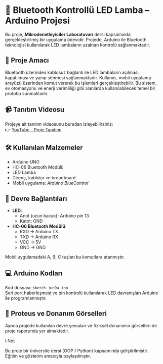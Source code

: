 # 🔌 Bluetooth Kontrollü LED Lamba – Arduino Projesi

Bu proje, **Mikrodenetleyiciler Laboratuvarı** dersi kapsamında gerçekleştirilmiş bir uygulama ödevidir. Projede, Arduino ile Bluetooth teknolojisi kullanılarak LED lambaların uzaktan kontrolü sağlanmaktadır.

## 🎯 Proje Amacı

Bluetooth üzerinden kablosuz bağlantı ile LED lambaların açılması, kapatılması ve yanıp sönmesi sağlanmaktadır. Kullanıcı, mobil uygulama arayüzü üzerinden komut vererek bu işlemleri gerçekleştirebilir. Bu sistem, ev otomasyonu ve enerji verimliliği gibi alanlarda kullanılabilecek temel bir prototip sunmaktadır.

## 📹 Tanıtım Videosu

Projeye ait tanıtım videosunu buradan izleyebilirsiniz:  
👉 [YouTube - Proje Tanıtımı](https://youtu.be/gWP80YdLFGA?si=-Zf7TeSe5_6Gjqv_)

## 🛠 Kullanılan Malzemeler

- Arduino UNO
- HC-06 Bluetooth Modülü
- LED Lamba
- Direnç, kablolar ve breadboard
- Mobil uygulama: *Arduino BlueControl*

## 🔧 Devre Bağlantıları

- **LED**:
  - Anot (uzun bacak): Arduino pin 13
  - Katot: GND
- **HC-06 Bluetooth Modülü**:
  - RXD → Arduino TX
  - TXD → Arduino RX
  - VCC → 5V
  - GND → GND

Mobil uygulamadaki A, B, C tuşları bu komutlara atanmıştır.

## 💻 Arduino Kodları

Kod dosyası: `sketch_jun9a.ino`  
Seri port haberleşmesi ve pin kontrolü kullanılarak LED davranışları Arduino ile programlanmıştır.

## 🧩 Proteus ve Donanım Görselleri

Ayrıca projede kullanılan devre şemaları ve fiziksel donanımın görselleri de proje raporunda yer almaktadır.

ℹ️ Not

Bu proje bir üniversite dersi (OOP / Python) kapsamında geliştirilmiştir. Eğitim ve gösterim amacıyla paylaşılmıştır.

